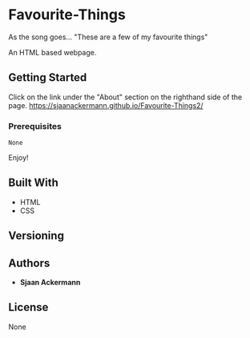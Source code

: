 # Favourite-Things
As the song goes... "These are a few of my favourite things"

An HTML based webpage.

## Getting Started

Click on the link under the "About" section on the righthand side of the page.
https://sjaanackermann.github.io/Favourite-Things2/

### Prerequisites

```
None
```


Enjoy!


## Built With

* HTML
* CSS




## Versioning


## Authors

* **Sjaan Ackermann** 


## License

None
